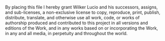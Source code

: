 By placing this file I hereby grant Wilker Lucio and his successors, assigns, and sub-licenses, a non-exclusive license to copy, reproduce, print, publish, distribute, translate, and otherwise use all work, code, or works of authorship produced and contributed to this project in all versions and editions of the Work, and in any works based on or incorporating the Work, in any and all media, in perpetuity and throughout the world.

